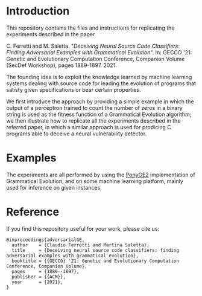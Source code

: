 # Introduction

This repository contains the files and instructions for replicating the experiments described in the paper 

C. Ferretti and M. Saletta. "*Deceiving Neural Source Code Classifiers: Finding Adversarial Examples with Grammatical Evolution*". In: GECCO '21: Genetic and Evolutionary Computation Conference, Companion Volume (SecDef Workshop), pages 1889-1897. 2021. 

The founding idea is to exploit the knowledge learned by machine learning systems dealing with source code for leading the evolution of programs that satisfy given specifications or bear certain properties. 

We first introduce the approach by providing a simple example in which the output of a perceptron trained to count the number of zeros in a binary string is used as the fitness function of a Grammatical Evolution algorithm; we then illustrate how to replicate all the experiments described in the referred paper, in which a similar approach is used for prodicing C programs able to deceive a neural vulnerability detector.   

# Examples

The experiments are all performed by using the [PonyGE2](https://github.com/PonyGE/PonyGE2) implementation of Grammatical Evolution, and on some machine learning platform, mainly used for inference on given instances.

# Reference

If you find this repository useful for your work, please cite us:

```
@inproceedings{adversarialGE,
  author    = {Claudio Ferretti and Martina Saletta},
  title     = {Deceiving neural source code classifiers: finding adversarial examples with grammatical evolution},
  booktitle = {{GECCO} '21: Genetic and Evolutionary Computation Conference, Companion Volume},
  pages     = {1889--1897},
  publisher = {{ACM}},
  year      = {2021},
}
```



